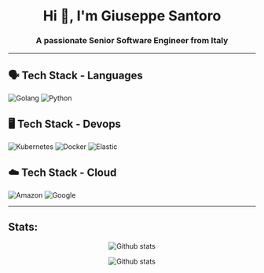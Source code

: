 <h1 align="center">Hi 👋, I'm Giuseppe Santoro</h1>
<h3 align="center">A passionate Senior Software Engineer from Italy</h3>

---

## 🗣️ Tech Stack - Languages

![Golang](https://img.shields.io/badge/-golang-00ADD8?&style=for-the-badge&logo=go&logoColor=white)
![Python](https://img.shields.io/badge/-python-3776AB?&style=for-the-badge&logo=python&logoColor=white)

## 🖥️ Tech Stack - Devops

![Kubernetes](https://img.shields.io/badge/-kubernetes-326CE5?&style=for-the-badge&logo=kubernetes&logoColor=white)
![Docker](https://img.shields.io/badge/-docker-2496ED?&style=for-the-badge&logo=docker&logoColor=white)
![Elastic](https://img.shields.io/badge/-elastic-005571?&style=for-the-badge&logo=elastic&logoColor=white)

## ☁️ Tech Stack - Cloud

![Amazon](https://img.shields.io/badge/-amazon-FF9900?&style=for-the-badge&logo=amazon&logoColor=white)
![Google](https://img.shields.io/badge/-google-4285F4?&style=for-the-badge&logo=google&logoColor=white)

---

## Stats:

<p align="center">
  <img src="https://github-readme-stats.vercel.app/api/top-langs?username=gsantoro&count_private=true&hide=scala,html,Jupyter%20Notebook&show_icons=true&locale=en&theme=vue-dark" title="github stats" alt="Github stats" />
</p>

<p align="center">
  <img src="https://github-readme-stats.vercel.app/api?username=gsantoro&count_private=true&show_icons=true&locale=en&theme=vue-dark" title="github stats" alt="Github stats" />
</p>